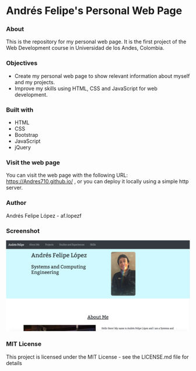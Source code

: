 # Andrés Felipe's Personal Web Page

### About

This is the repository for my personal web page. It is the first project of the Web Development course in Universidad de los Andes, Colombia. 

### Objectives

* Create my personal web page to show relevant information about myself and my projects.
* Improve my skills using HTML, CSS and JavaScript for web development.

### Built with

* HTML
* CSS
* Bootstrap
* JavaScript
* jQuery

### Visit the web page

You can visit the web page with the following URL: https://Andres710.github.io/ , or you can deploy it locally using a simple http server.

### Author

Andrés Felipe López - af.lopezf

### Screenshot
![Screenshot](img/screenshot.png)

### MIT License

This project is licensed under the MIT License - see the LICENSE.md file for details

